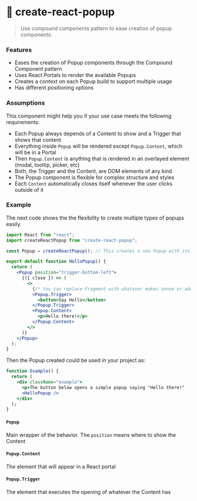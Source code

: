 # 🔩 create-react-popup

> Use compound components pattern to ease creation of popup components.

### Features

- Eases the creation of Popup components through the Compound Component pattern
- Uses React Portals to render the available Popups
- Creates a context on each Popup build to support multiple usage
- Has different positioning options

### Assumptions

This component might help you if your use case meets the following requirements:

- Each Popup always depends of a Content to show and a Trigger that shows that content
- Everything inside `Popup` will be rendered except `Popup.Content`, which will be in a Portal
- Then `Popup.Content` is anything that is rendered in an overlayed element (modal, tooltip, picker, etc)
- Both, the Trigger and the Content, are DOM elements of any kind
- The Popup component is flexible for complex structure and styles
- Each `Content` automatically closes itself whenever the user clicks outside of it

### Example

The next code shows the the flexibility to create multiple types of popups easily.

```jsx
import React from "react";
import createReactPopup from "create-react-popup";

const Popup = createReactPopup(); // This creates a new Popup with its own context

export default function HelloPopup() {
  return (
    <Popup position="trigger-bottom-left">
      {({ close }) => (
        <>
          {/* You can replace Fragment with whatever makes sense or add additional elements */}
          <Popup.Trigger>
            <button>Say Hello</button>
          </Popup.Trigger>
          <Popup.Content>
            <p>Hello there!</p>
          </Popup.Content>
        </>
      )}
    </Popup>
  );
}
```

Then the Popup created could be used in your project as:

```jsx
function Example() {
  return (
    <div className="example">
      <p>The button below opens a simple popup saying "Hello there!"
      <HelloPopup />
    </div>
  );
}
```

#### `Popup`

Main wrapper of the behavior. The `position` means where to show the Content

#### `Popup.Content`

The element that will appear in a React portal

#### `Popup.Trigger`

The element that executes the opening of whatever the Content has
